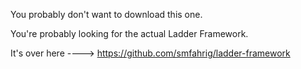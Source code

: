 You probably don't want to download this one.

You're probably looking for the actual Ladder Framework.

It's over here ----> https://github.com/smfahrig/ladder-framework
